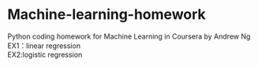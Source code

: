 # Machine-learning-homework
Python coding homework for Machine Learning in Coursera by Andrew Ng
EX1：linear regression  
EX2:logistic regression  
